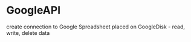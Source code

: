 # GoogleAPI
create connection to Google Spreadsheet placed on GoogleDisk - read, write, delete data
